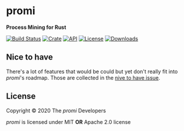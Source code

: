 # promi
**Process Mining for Rust**

[![Build Status](https://travis-ci.org/PM4Rs/promi.svg?branch=master)](https://travis-ci.org/PM4Rs/promi)
[![Crate](https://img.shields.io/crates/v/promi)](https://crates.io/crates/promi)
[![API](https://docs.rs/promi/badge.svg)](https://docs.rs/promi)
[![License](https://img.shields.io/crates/l/promi)](https://crates.io/crates/promi#license)
[![Downloads](https://img.shields.io/crates/d/promi)](https://crates.io/crates/promi)

## Nice to have
There's a lot of features that would be could but yet don't really fit into _promi_'s roadmap.
Those are collected in the [nive to have issue](https://github.com/PM4Rs/promi/issues/14).
    
## License
Copyright © 2020 The _promi_ Developers

_promi_ is licensed under MIT **OR** Apache 2.0 license
